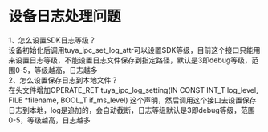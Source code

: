 # 设备日志处理问题

1、怎么设置SDK日志等级？  
设备初始化后调用tuya_ipc_set_log_attr可以设置SDK等级，目前这个接口只能用来设置日志等级，不能设置日志文件保存到指定路径，默认是3即debug等级，范围0-5，等级越高，日志越多  
2、怎么设置保存日志到本地文件？  
在头文件增加OPERATE_RET tuya_ipc_log_setting(IN CONST INT_T log_level, FILE *filename, BOOL_T if_ms_level) 这个声明，然后调用这个接口去设置保存日志到本地，log是追加的，会自动截断，日志等级默认是3即debug等级，范围0-5，等级越高，日志越多  